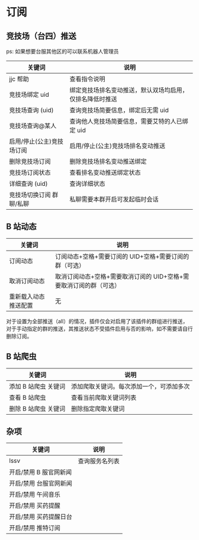 # 订阅

## 竞技场（台四）推送

ps: 如果想要台服其他区的可以联系机器人管理员

| 关键词                    | 说明                                                     |
| ------------------------- | -------------------------------------------------------- |
| jjc 帮助                  | 查看指令说明                                             |
| 竞技场绑定 uid            | 绑定竞技场排名变动推送，默认双场均启用，仅排名降低时推送 |
| 竞技场查询 (uid)          | 查询竞技场简要信息，绑定后无需 uid                       |
| 竞技场查询@某人           | 查询他人竞技场简要信息，需要艾特的人已绑定 uid           |
| 启用/停止(公主)竞技场订阅 | 启用/停止(公主)竞技场排名变动推送                        |
| 删除竞技场订阅            | 删除竞技场排名变动推送绑定                               |
| 竞技场订阅状态            | 查看排名变动推送绑定状态                                 |
| 详细查询 (uid)            | 查询详细状态                                             |
| 竞技场切换订阅 群聊/私聊  | 私聊需要本群开启可发起临时会话                           |

## B 站动态

| 关键词               | 说明                                                               |
| -------------------- | ------------------------------------------------------------------ |
| 订阅动态             | 订阅动态+空格+需要订阅的 UID+空格+需要订阅的群（可选）             |
| 取消订阅动态         | 取消订阅动态+空格+需要取消订阅的 UID+空格+需要取消订阅的群（可选） |
| 重新载入动态推送配置 | 无                                                                 |

对于设置为全部推送（all）的情况，插件仅会对启用了该插件的群组进行推送，对于手动指定的群的推送，其推送状态不受插件启用与否的影响，如不需要请自行删除订阅。

## B 站爬虫

| 关键词               | 说明                                     |
| -------------------- | ---------------------------------------- |
| 添加 B 站爬虫 关键词 | 添加爬取关键词。每次添加一个，可添加多次 |
| 查看 B 站爬虫        | 查看当前爬取关键词列表                   |
| 删除 B 站爬虫 关键词 | 删除指定爬取关键词                       |

## 杂项

| 关键词                 | 说明           |
| ---------------------- | -------------- |
| lssv                   | 查询服务名列表 |
| 开启/禁用 B 服官网新闻 |                |
| 开启/禁用 台服官网新闻 |                |
| 开启/禁用 午间音乐     |                |
| 开启/禁用 买药提醒     |                |
| 开启/禁用 买药提醒日台 |                |
| 开启/禁用 推特订阅     |                |
